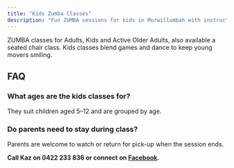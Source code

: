 ```yaml
---
title: "Kids Zumba Classes"
description: "Fun ZUMBA sessions for kids in Murwillumbah with instructor Kaz Chapman."
---
```


ZUMBA classes for Adults, Kids and Active Older Adults, also available a seated chair class. Kids classes blend games and dance to keep young movers smiling.

## FAQ
### What ages are the kids classes for?
They suit children aged 5–12 and are grouped by age.
### Do parents need to stay during class?
Parents are welcome to watch or return for pick-up when the session ends.

**Call Kaz on 0422 233 836 or connect on [Facebook](https://www.facebook.com/p/Kazumbah-Murwillumbah-Zumba-with-Kaz-100057742846960/).**
